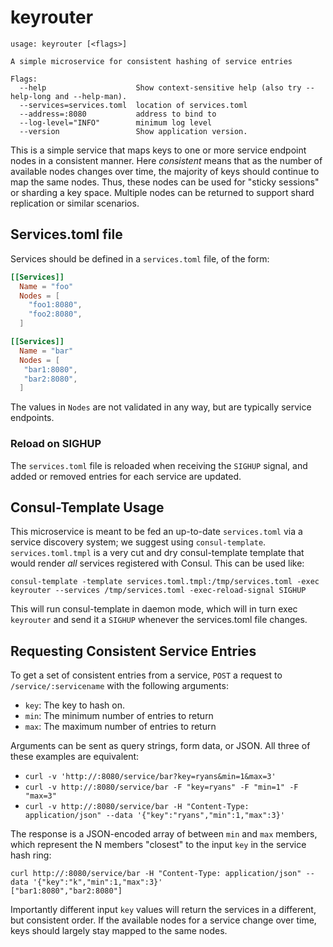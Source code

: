 # keyrouter

```
usage: keyrouter [<flags>]

A simple microservice for consistent hashing of service entries

Flags:
  --help                    Show context-sensitive help (also try --help-long and --help-man).
  --services=services.toml  location of services.toml
  --address=:8080           address to bind to
  --log-level="INFO"        minimum log level
  --version                 Show application version.
```

This is a simple service that maps keys to one or more service endpoint nodes in a consistent manner.  Here _consistent_
means that as the number of available nodes changes over time, the majority of keys should  continue to map the same 
nodes.  Thus, these nodes can be used for "sticky sessions" or sharding a key space.  Multiple nodes can be returned to
support shard replication or similar scenarios. 

## Services.toml file

Services should be defined in a `services.toml` file, of the form:

```toml
[[Services]]
  Name = "foo"
  Nodes = [
    "foo1:8080",
    "foo2:8080",
  ]

[[Services]]
  Name = "bar"
  Nodes = [
   "bar1:8080",
   "bar2:8080",
  ]
```

The values in `Nodes` are not validated in any way, but are typically service endpoints.

### Reload on SIGHUP

The `services.toml` file is reloaded when receiving the `SIGHUP` signal, and added or removed
entries for each service are updated.  

## Consul-Template Usage

This microservice is meant to be fed an up-to-date `services.toml` via a service discovery system; we suggest using 
`consul-template`.  `services.toml.tmpl` is a very cut and dry consul-template template that would render _all_ services
registered with Consul.  This can be used like:

`consul-template -template services.toml.tmpl:/tmp/services.toml -exec keyrouter --services /tmp/services.toml -exec-reload-signal SIGHUP`

This will run consul-template in daemon mode, which will in turn exec `keyrouter` and send it a `SIGHUP` whenever the services.toml file changes.

## Requesting Consistent Service Entries

To get a set of consistent entries from a service, `POST` a request to `/service/:servicename` with the following arguments:

- `key`: The key to hash on.
- `min`: The minimum number of entries to return
- `max`: The maximum number of entries to return

Arguments can be sent as query strings, form data, or JSON.  All three of these examples are equivalent:

- `curl -v 'http://:8080/service/bar?key=ryans&min=1&max=3'`
- `curl -v http://:8080/service/bar -F "key=ryans" -F "min=1" -F "max=3"`
- `curl -v http://:8080/service/bar -H "Content-Type: application/json" --data '{"key":"ryans","min":1,"max":3}'`

The response is a JSON-encoded array of between `min` and `max` members, which represent the N members "closest" to the 
input `key` in the service hash ring:

```text
curl http://:8080/service/bar -H "Content-Type: application/json" --data '{"key":"k","min":1,"max":3}'
["bar1:8080","bar2:8080"]
```

Importantly different input `key` values will return the services in a different, but consistent order.  If the 
available nodes for a service change over time, keys should largely stay mapped to the same nodes.






